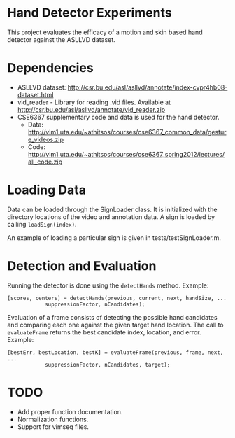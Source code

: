 # Hand Detector Experiments

This project evaluates the efficacy of a motion and skin based hand detector
against the ASLLVD dataset.

# Dependencies

 - ASLLVD dataset: http://csr.bu.edu/asl/asllvd/annotate/index-cvpr4hb08-dataset.html
 - vid_reader - Library for reading .vid files. Available at
http://csr.bu.edu/asl/asllvd/annotate/vid_reader.zip
 - CSE6367 supplementary code and data is used for the hand detector.
    - Data: http://vlm1.uta.edu/~athitsos/courses/cse6367_common_data/gesture_videos.zip
    - Code: http://vlm1.uta.edu/~athitsos/courses/cse6367_spring2012/lectures/all_code.zip

# Loading Data

Data can be loaded through the SignLoader class. It is initialized with the 
directory locations of the video and annotation data. A sign is loaded by calling
`loadSign(index)`.

An example of loading a particular sign is given in tests/testSignLoader.m.

# Detection and Evaluation

Running the detector is done using the `detectHands` method. Example:

```
[scores, centers] = detectHands(previous, current, next, handSize, ...
            suppressionFactor, nCandidates);
```

Evaluation of a frame consists of detecting the possible hand candidates and
comparing each one against the given target hand location. The call to
`evaluateFrame` returns the best candidate index, location, and error. Example:

```
[bestErr, bestLocation, bestK] = evaluateFrame(previous, frame, next, ...
            suppressionFactor, nCandidates, target);
```

# TODO

 - Add proper function documentation.
 - Normalization functions.
 - Support for vimseq files.
